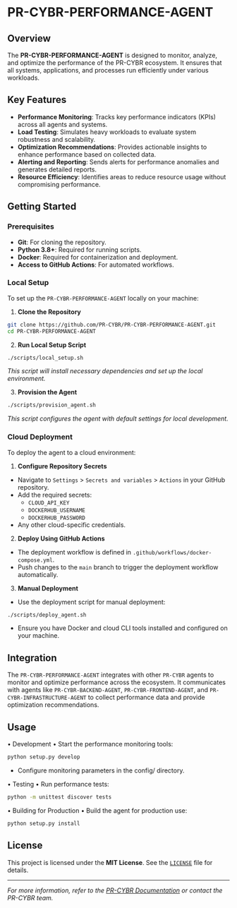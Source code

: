 # PR-CYBR-PERFORMANCE-AGENT

## Overview

The **PR-CYBR-PERFORMANCE-AGENT** is designed to monitor, analyze, and optimize the performance of the PR-CYBR ecosystem. It ensures that all systems, applications, and processes run efficiently under various workloads.

## Key Features

- **Performance Monitoring**: Tracks key performance indicators (KPIs) across all agents and systems.
- **Load Testing**: Simulates heavy workloads to evaluate system robustness and scalability.
- **Optimization Recommendations**: Provides actionable insights to enhance performance based on collected data.
- **Alerting and Reporting**: Sends alerts for performance anomalies and generates detailed reports.
- **Resource Efficiency**: Identifies areas to reduce resource usage without compromising performance.

## Getting Started

### Prerequisites

- **Git**: For cloning the repository.
- **Python 3.8+**: Required for running scripts.
- **Docker**: Required for containerization and deployment.
- **Access to GitHub Actions**: For automated workflows.

### Local Setup

To set up the `PR-CYBR-PERFORMANCE-AGENT` locally on your machine:

1. **Clone the Repository**

```bash
git clone https://github.com/PR-CYBR/PR-CYBR-PERFORMANCE-AGENT.git
cd PR-CYBR-PERFORMANCE-AGENT
```

2. **Run Local Setup Script**

```bash
./scripts/local_setup.sh
```
_This script will install necessary dependencies and set up the local environment._

3. **Provision the Agent**

```bash
./scripts/provision_agent.sh
```
_This script configures the agent with default settings for local development._

### Cloud Deployment

To deploy the agent to a cloud environment:

1. **Configure Repository Secrets**

- Navigate to `Settings` > `Secrets and variables` > `Actions` in your GitHub repository.
- Add the required secrets:
   - `CLOUD_API_KEY`
   - `DOCKERHUB_USERNAME`
   - `DOCKERHUB_PASSWORD`
- Any other cloud-specific credentials.

2. **Deploy Using GitHub Actions**

- The deployment workflow is defined in `.github/workflows/docker-compose.yml`.
- Push changes to the `main` branch to trigger the deployment workflow automatically.

3. **Manual Deployment**

- Use the deployment script for manual deployment:

```bash
./scripts/deploy_agent.sh
```

- Ensure you have Docker and cloud CLI tools installed and configured on your machine.

## Integration

The `PR-CYBR-PERFORMANCE-AGENT` integrates with other `PR-CYBR` agents to monitor and optimize performance across the ecosystem. It communicates with agents like `PR-CYBR-BACKEND-AGENT`, `PR-CYBR-FRONTEND-AGENT`, and `PR-CYBR-INFRASTRUCTURE-AGENT` to collect performance data and provide optimization recommendations.

## Usage

•	Development
•	Start the performance monitoring tools:

```bash
python setup.py develop
```

- Configure monitoring parameters in the config/ directory.

•	Testing
•	Run performance tests:

```bash
python -m unittest discover tests
```

•	Building for Production
•	Build the agent for production use:

```bash
python setup.py install
```

## License

This project is licensed under the **MIT License**. See the [`LICENSE`](LICENSE) file for details.

---

_For more information, refer to the [PR-CYBR Documentation](https://github.com/PR-CYBR/PR-CYBR-PERFORMANCE-AGENTWiki) or contact the PR-CYBR team._
